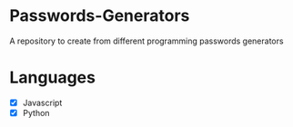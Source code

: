 # Passwords-Generators
A repository to create from different programming passwords generators

# Languages

- [X] Javascript
- [X] Python

